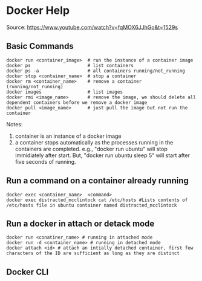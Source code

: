 # Docker Help
Source: https://www.youtube.com/watch?v=fqMOX6JJhGo&t=1529s

## Basic Commands
``` shell
docker run <container_image>  # run the instance of a container image
docker ps                     # list containers
docker ps -a                  # all containers running/not_running
docker stop <container_name>  # stop a container
docker rm <container_name>    # remove a container (running/not_running)
docker images                 # list images
docker rmi <image_name>       # remove the image, we should delete all dependent containers before we remove a docker image
docker pull <image_name>      # just pull the image but not run the container
```
Notes: 
1. container is an instance of a docker image
2. a container stops automatically as the processes running in the containers are completed. e.g., "docker run ubuntu" will stop immidiately after start. But, "docker run ubuntu sleep 5" will start after five seconds of running.

## Run a command on a container already running
``` shell
docker exec <container_name>  <command>
docker exec distracted_mcclintock cat /etc/hosts #Lists contents of /etc/hosts file in ubuntu container named distracted_mcclintock
```

## Run a docker in attach or detack mode

``` shell
docker run <conatiner_name> # running in attached mode
docker run -d <container_name> # running in detached mode
docker attach <id> # attach an intially detached container, first few characters of the ID are sufficient as long as they are distinct
```

## Docker CLI
